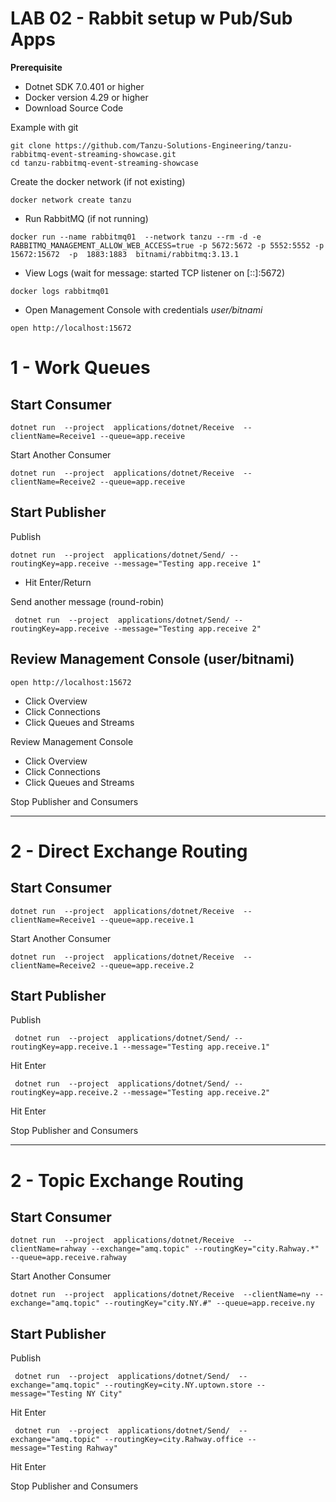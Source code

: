 # LAB 02 - Rabbit setup w Pub/Sub Apps

**Prerequisite**

- Dotnet SDK 7.0.401 or higher 
- Docker version 4.29 or higher
- Download Source Code

Example with git
```shell
git clone https://github.com/Tanzu-Solutions-Engineering/tanzu-rabbitmq-event-streaming-showcase.git
cd tanzu-rabbitmq-event-streaming-showcase
```


Create the docker network (if not existing)
```shell
docker network create tanzu
```

- Run RabbitMQ (if not running)

```shell
docker run --name rabbitmq01  --network tanzu --rm -d -e RABBITMQ_MANAGEMENT_ALLOW_WEB_ACCESS=true -p 5672:5672 -p 5552:5552 -p 15672:15672  -p  1883:1883  bitnami/rabbitmq:3.13.1 
```


- View Logs (wait for message: started TCP listener on [::]:5672)

```shell
docker logs rabbitmq01
```


- Open Management Console with credentials *user/bitnami*
```shell
open http://localhost:15672
```

# 1 - Work Queues

## Start Consumer
```shell
dotnet run  --project  applications/dotnet/Receive  --clientName=Receive1 --queue=app.receive
```
Start Another Consumer
```shell
dotnet run  --project  applications/dotnet/Receive  --clientName=Receive2 --queue=app.receive
```

## Start Publisher

Publish

```shell
dotnet run  --project  applications/dotnet/Send/ --routingKey=app.receive --message="Testing app.receive 1"
```

- Hit Enter/Return

Send another message (round-robin)

```shell
 dotnet run  --project  applications/dotnet/Send/ --routingKey=app.receive --message="Testing app.receive 2"
```

## Review  Management Console (user/bitnami)

```shell
open http://localhost:15672
```

- Click Overview
- Click Connections
- Click Queues and Streams


Review  Management Console

- Click Overview
- Click Connections
- Click Queues and Streams


Stop Publisher and Consumers

---------------------------
# 2 - Direct Exchange Routing


## Start Consumer
```shell
dotnet run  --project  applications/dotnet/Receive  --clientName=Receive1 --queue=app.receive.1
```
Start Another Consumer
```shell
dotnet run  --project  applications/dotnet/Receive  --clientName=Receive2 --queue=app.receive.2
```


## Start Publisher

Publish

```shell
 dotnet run  --project  applications/dotnet/Send/ --routingKey=app.receive.1 --message="Testing app.receive.1"
```
Hit Enter

```shell
 dotnet run  --project  applications/dotnet/Send/ --routingKey=app.receive.2 --message="Testing app.receive.2"
```
Hit Enter


Stop Publisher and Consumers

---------------------------
# 2 - Topic Exchange Routing



## Start Consumer
```shell
dotnet run  --project  applications/dotnet/Receive  --clientName=rahway --exchange="amq.topic" --routingKey="city.Rahway.*" --queue=app.receive.rahway
```
Start Another Consumer
```shell
dotnet run  --project  applications/dotnet/Receive  --clientName=ny --exchange="amq.topic" --routingKey="city.NY.#" --queue=app.receive.ny
```


## Start Publisher

Publish

```shell
 dotnet run  --project  applications/dotnet/Send/  --exchange="amq.topic" --routingKey=city.NY.uptown.store --message="Testing NY City"
```

Hit Enter


```shell
 dotnet run  --project  applications/dotnet/Send/  --exchange="amq.topic" --routingKey=city.Rahway.office --message="Testing Rahway"
```

Hit Enter

Stop Publisher and Consumers